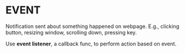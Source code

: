 # EVENT

Notification sent about something happened on webpage. E.g., clicking button, resizing window, scrolling down, pressing key.

Use **event listener**, a callback func, to perform action based on event.
